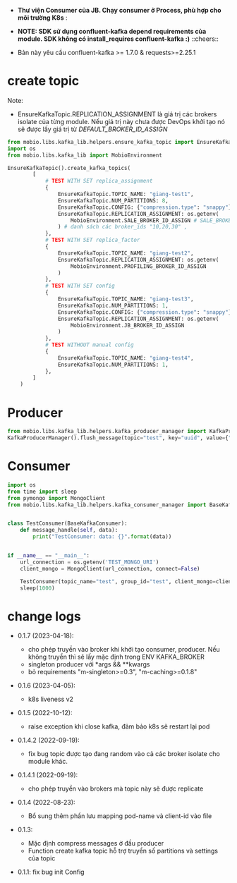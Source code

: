 - **Thư viện Consumer của JB. Chạy consumer ở Process, phù hợp cho môi trường K8s** :

- **NOTE: SDK sử dụng confluent-kafka depend requirements của module. SDK không có install_requires confluent-kafka :)** ::cheers::
* Bản này yêu cầu confluent-kafka >= 1.7.0 & requests>=2.25.1
# create topic
Note:
- EnsureKafkaTopic.REPLICATION_ASSIGNMENT là giá trị các brokers isolate của từng module. Nếu giá trị này chưa được DevOps khởi tạo nó sẽ được lấy giá trị từ *DEFAULT_BROKER_ID_ASSIGN*  
```python
from mobio.libs.kafka_lib.helpers.ensure_kafka_topic import EnsureKafkaTopic
import os
from mobio.libs.kafka_lib import MobioEnvironment

EnsureKafkaTopic().create_kafka_topics(
        [
            # TEST WITH SET replica_assignment
            {
                EnsureKafkaTopic.TOPIC_NAME: "giang-test1",
                EnsureKafkaTopic.NUM_PARTITIONS: 8,
                EnsureKafkaTopic.CONFIG: {"compression.type": "snappy"},
                EnsureKafkaTopic.REPLICATION_ASSIGNMENT: os.getenv(
                    MobioEnvironment.SALE_BROKER_ID_ASSIGN # SALE_BROKER_ID_ASSIGN
                ) # danh sách các broker_ids "10,20,30" ,
            },
            # TEST WITH SET replica_factor
            {
                EnsureKafkaTopic.TOPIC_NAME: "giang-test2",
                EnsureKafkaTopic.REPLICATION_ASSIGNMENT: os.getenv(
                    MobioEnvironment.PROFILING_BROKER_ID_ASSIGN
                )
            },
            # TEST WITH SET config
            {
                EnsureKafkaTopic.TOPIC_NAME: "giang-test3",
                EnsureKafkaTopic.NUM_PARTITIONS: 1,
                EnsureKafkaTopic.CONFIG: {"compression.type": "snappy"},
                EnsureKafkaTopic.REPLICATION_ASSIGNMENT: os.getenv(
                    MobioEnvironment.JB_BROKER_ID_ASSIGN
                )
            },
            # TEST WITHOUT manual config
            {
                EnsureKafkaTopic.TOPIC_NAME: "giang-test4",
                EnsureKafkaTopic.NUM_PARTITIONS: 1,
            },
        ]
    )
```


# Producer
```python
from mobio.libs.kafka_lib.helpers.kafka_producer_manager import KafkaProducerManager
KafkaProducerManager().flush_message(topic="test", key="uuid", value={"test":1})
```

# Consumer
```python
import os
from time import sleep
from pymongo import MongoClient
from mobio.libs.kafka_lib.helpers.kafka_consumer_manager import BaseKafkaConsumer


class TestConsumer(BaseKafkaConsumer):
    def message_handle(self, data):
        print("TestConsumer: data: {}".format(data))


if __name__ == "__main__":
    url_connection = os.getenv('TEST_MONGO_URI')
    client_mongo = MongoClient(url_connection, connect=False)

    TestConsumer(topic_name="test", group_id="test", client_mongo=client_mongo, retryable=False)
    sleep(1000)
```

# change logs
* 0.1.7 (2023-04-18):
    * cho phép truyền vào broker khi khởi tạo consumer, producer. Nếu không truyền thì sẽ lấy mặc định trong ENV KAFKA_BROKER
    * singleton producer với *args && **kwargs
    * bỏ requirements "m-singleton>=0.3", "m-caching>=0.1.8"
* 0.1.6 (2023-04-05):
    * k8s liveness v2
* 0.1.5 (2022-10-12):
    * raise exception khi close kafka, đảm bảo k8s sẽ restart lại pod
* 0.1.4.2 (2022-09-19):
    * fix bug topic được tạo đang random vào cả các broker isolate cho module khác.
* 0.1.4.1 (2022-09-19):
    * cho phép truyền vào brokers mà topic này sẽ được replicate
* 0.1.4 (2022-08-23):
    * Bổ sung thêm phần lưu mapping pod-name và client-id vào file 
* 0.1.3:
   * Mặc định compress messages ở đầu producer
   * Function create kafka topic hỗ trợ truyền số partitions và settings của topic  

* 0.1.1: fix bug init Config